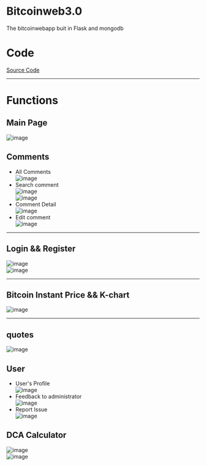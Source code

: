 # Bitcoinweb3.0
The bitcoinwebapp buit in Flask and mongodb  
# Code
[Source Code](https://github.com/PeiHsiuLu/Bitcoinweb3.0)  

---
# Functions
## Main Page
![image](https://github.com/user-attachments/assets/ca78f4ca-0549-4948-8f39-3608dd0ad38f)  
## Comments 
- All Comments  
![image](https://github.com/user-attachments/assets/faebc507-eed7-42c3-9ba8-804295ca21cb)    
- Search comment  
![image](https://github.com/user-attachments/assets/10455df9-99fe-43bc-82fb-724b8843e146)  
![image](https://github.com/user-attachments/assets/ab69bdc3-bde0-44e0-8e1b-cbef2c375a52)  
- Comment Detail  
![image](https://github.com/user-attachments/assets/8342b199-98a5-414b-b81f-1f54500feabd)  
- Edit comment  
![image](https://github.com/user-attachments/assets/66fc95dd-5788-4b7d-b028-a58652286ab3)

---
## Login && Register  
![image](https://github.com/user-attachments/assets/4cce3589-a15a-4009-b6f5-c6fc7f15a681)  
![image](https://github.com/user-attachments/assets/add8f8dd-210a-4ba3-af7a-fc74f6b89008)  


---
## Bitcoin Instant Price && K-chart
![image](https://github.com/user-attachments/assets/619478b9-8eb8-4975-88ac-bb65bfb55dae)  

---
## quotes
![image](https://github.com/user-attachments/assets/298693b9-b30e-4d90-9108-063444ddf291)  

## User
- User's Profile  
![image](https://github.com/user-attachments/assets/2d680935-76e1-41eb-8bbc-4c566bf46228)  
- Feedback to administrator  
![image](https://github.com/user-attachments/assets/48ed2a0a-b37a-492e-9523-88d2eed21bd7)  
- Report Issue  
![image](https://github.com/user-attachments/assets/9b896129-fa66-448d-bded-cb968f3c95db)  

## DCA Calculator
![image](https://github.com/user-attachments/assets/dc301ea0-8a00-4ca4-9e24-bde4e7a90f76)  
![image](https://github.com/user-attachments/assets/007c3041-73e4-4fa5-bcde-50fcfd781d1d)  






